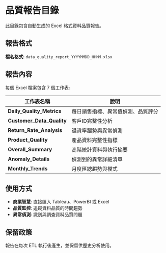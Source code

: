 # 品質報告目錄

此目錄包含自動生成的 Excel 格式資料品質報告。

## 報告格式

**檔名格式**: `data_quality_report_YYYYMMDD_HHMM.xlsx`

## 報告內容

每個 Excel 檔案包含 7 個工作表:

| 工作表名稱 | 說明 |
|-----------|------|
| **Daily_Quality_Metrics** | 每日銷售指標、異常值偵測、品質評分 |
| **Customer_Data_Quality** | 客戶ID完整性分析 |
| **Return_Rate_Analysis** | 退貨率趨勢與異常偵測 |
| **Product_Quality** | 產品資料完整性指標 |
| **Overall_Summary** | 高階統計資料與執行摘要 |
| **Anomaly_Details** | 偵測到的異常詳細清單 |
| **Monthly_Trends** | 月度匯總趨勢與模式 |

## 使用方式

- **商業智慧**: 直接匯入 Tableau、PowerBI 或 Excel
- **品質監控**: 追蹤資料品質的時間趨勢
- **異常偵測**: 識別與調查資料品質問題

## 保留政策

報告在每次 ETL 執行後產生，並保留供歷史分析使用。

